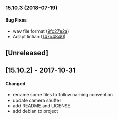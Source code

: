 <a name="15.10.3"></a>
### 15.10.3 (2018-07-19)


#### Bug Fixes

*   wav file format ([9fc27e2a](9fc27e2a))
*   Adapt lintian ([147b4840](147b4840))



## [Unreleased]

## [15.10.2] - 2017-10-31
#### Changed
*   rename some files to follow naming convention
*   update camera shutter
*   add README and LICENSE
*   add debian to project
